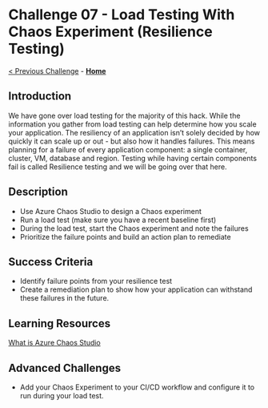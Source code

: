 # Challenge 07 - Load Testing With Chaos Experiment (Resilience Testing)

[< Previous Challenge](./Challenge-06.md) - **[Home](../README.md)**

## Introduction

We have gone over load testing for the majority of this hack.  While the information you gather from load testing can help determine how you scale your application.  The resiliency of an application isn’t solely decided by how quickly it can scale up or out - but also how it handles failures. This means planning for a failure of every application component: a single container, cluster, VM, database and region.  Testing while having certain components fail is called Resilience testing and we will be going over that here.

## Description

- Use Azure Chaos Studio to design a Chaos experiment
- Run a load test (make sure you have a recent baseline first)
- During the load test, start the Chaos experiment and note the failures
- Prioritize the failure points and build an action plan to remediate

## Success Criteria

- Identify failure points from your resilience test
- Create a remediation plan to show how your application can withstand these failures in the future.

## Learning Resources

[What is Azure Chaos Studio](https://docs.microsoft.com/en-us/azure/chaos-studio/chaos-studio-overview)


## Advanced Challenges

- Add your Chaos Experiment to your CI/CD workflow and configure it to run during your load test.